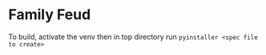 # Family Feud
To build, activate the venv then in top directory run
`pyinstaller <spec file to create>`